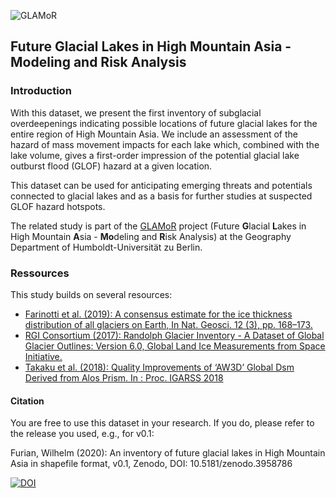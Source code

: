 ![GLAMoR](https://cryo-tools.org/wp-content/uploads/2020/07/GLAMoR-LOGO-400px.png)
## Future Glacial Lakes in High Mountain Asia - Modeling and Risk Analysis
### Introduction
With this dataset, we present the first inventory of subglacial overdeepenings 
indicating possible locations of future glacial lakes for the entire region of 
High Mountain Asia. We include an assessment of the hazard of 
mass movement impacts for each lake which, combined with the lake volume, 
gives a first-order impression of the potential glacial lake outburst flood (GLOF) 
hazard at a given location.

This dataset can be used for anticipating emerging threats and potentials 
connected to glacial lakes and as a basis for further studies at 
suspected GLOF hazard hotspots.

The related study is part of the [GLAMoR](https://hu.berlin/glamor) project 
(Future **G**lacial **L**akes in High Mountain **A**sia -
**Mo**deling and **R**isk Analysis) at the Geography Department of 
Humboldt-Universität zu Berlin. 

### Ressources
This study builds on several resources:
- [Farinotti et al. (2019): A consensus estimate for the ice thickness distribution of all glaciers on Earth, In Nat. Geosci. 12 (3), pp. 168–173. ](https://doi.org/10.1038/s41561-019-0300-3)
- [RGI Consortium (2017): Randolph Glacier Inventory - A Dataset of Global Glacier Outlines: Version 6.0, Global Land Ice Measurements from Space Initiative.](https://doi.org/10.7265/N5-RGI-60)
- [Takaku et al. (2018): Quality Improvements of ‘AW3D’ Global Dsm Derived from Alos Prism. In : Proc. IGARSS 2018](10.1109/IGARSS.2018.8518360)

#### Citation
You are free to use this dataset in your research. If you do, 
please refer to the release you used, e.g., for v0.1:

Furian, Wilhelm (2020): An inventory of future glacial lakes in 
High Mountain Asia in shapefile format, v0.1, Zenodo, DOI: 10.5181/zenodo.3958786

[![DOI](https://zenodo.org/badge/281966062.svg)](https://zenodo.org/badge/latestdoi/281966062)


